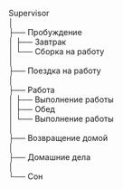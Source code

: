 Supervisor  
│  
├── Пробуждение  
│   ├── Завтрак  
│   └── Сборка на работу  
│  
├── Поездка на работу  
│  
├── Работа  
│   ├── Выполнение работы  
│   ├── Обед  
│   └── Выполнение работы  
│  
├── Возвращение домой  
│  
├── Домашние дела  
│  
└── Сон  
